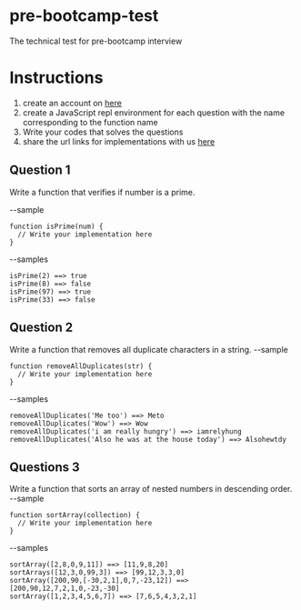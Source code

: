 # pre-bootcamp-test
The technical test for pre-bootcamp interview

# Instructions
1. create an account on [here](https://repl.it)
2. create a JavaScript repl environment for each question with the name corresponding to the function name
3. Write your codes that solves the questions
4. share the url links for implementations with us [here](https://forms.gle/azGag2sGQD9agc2C6)


## Question 1
Write a function that verifies if number is a prime.

--sample 
```
function isPrime(num) {
  // Write your implementation here
}
```
--samples
```
isPrime(2) ==> true
isPrime(8) ==> false
isPrime(97) ==> true
isPrime(33) ==> false
```

## Question 2
Write a function that removes all duplicate characters in a string.
--sample 
```
function removeAllDuplicates(str) {
  // Write your implementation here
}
```
--samples
```
removeAllDuplicates('Me too') ==> Meto
removeAllDuplicates('Wow') ==> Wow
removeAllDuplicates('i am really hungry') ==> iamrelyhung
removeAllDuplicates('Also he was at the house today') ==> Alsohewtdy 
```

## Questions 3
Write a function that sorts an array of nested numbers in descending order.
--sample 
```
function sortArray(collection) {
  // Write your implementation here
}
```
--samples
```
sortArray([2,8,0,9,11]) ==> [11,9,8,20]
sortArrays([12,3,0,99,3]) ==> [99,12,3,3,0]
sortArray([200,90,[-30,2,1],0,7,-23,12]) ==> [200,90,12,7,2,1,0,-23,-30]
sortArray([1,2,3,4,5,6,7]) ==> [7,6,5,4,3,2,1] 
```

